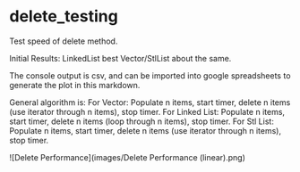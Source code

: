 # delete_testing
Test speed of delete method.

Initial Results:
LinkedList best
Vector/StlList about the same.

The console output is csv, and can be imported into google spreadsheets to generate the plot in this markdown.

General algorithm is:
For Vector:  Populate n items, start timer, delete n items (use iterator through n items), stop timer.
For Linked List:  Populate n items, start timer, delete n items (loop through n items), stop timer.
For Stl List:  Populate n items, start timer, delete n items (use iterator through n items), stop timer.

![Delete Performance](images/Delete Performance (linear).png)